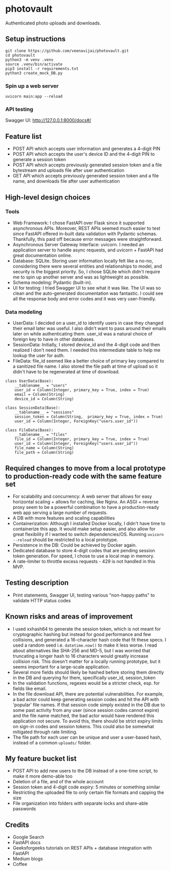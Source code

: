 # photovault
Authenticated photo uploads and downloads.

## Setup instructions

```
git clone https://github.com/veenavijai/photovault.git
cd photovault
python3 -m venv .venv
source .venv/bin/activate
pip3 install -r requirements.txt
python3 create_mock_DB.py
```

### Spin up a web server

```
uvicorn main:app --reload
```

### API testing

Swagger UI: http://127.0.0.1:8000/docs#/

## Feature list
- POST API which accepts user information and generates a 4-digit PIN
- POST API which accepts the user's device ID and the 4-digit PIN to generate a session token
- POST API which accepts previously generated session token and a file bytestream and uploads file after user authentication
- GET API which accepts previously generated session token and a file name, and downloads file after user authentication

## High-level design choices

### Tools 

- Web Framework: I chose FastAPI over Flask since it supported asynchronous APIs. Moreover, REST APIs seemed much easier to test since FastAPI offered in-built data validation with Pydantic schemas. Thankfully, this paid off because error messages were straightforward.
- Asynchronous Server Gateway Interface: uvicorn. I needed an application server to handle async requests, and uvicorn + FastAPI had great documentation online.
- Database: SQLite. Storing user information locally felt like a no-no, considering there were several entities and relationships to model, and security is the biggest priority. So, I chose SQLite which didn't require me to spin up another server and was as lightweight as possible.
- Schema modeling: Pydantic (built-in).
- UI for testing: I tried Swagger UI to see what it was like. The UI was so clean and the auto-generated documentation was fantastic. I could see all the response body and error codes and it was very user-friendly.

### Data modeling

- UserData: I decided on a user_id to identify users in case they changed their email later was useful. I also didn't want to pass around their emails later on while authenticating them. user_id was a natural choice of foreign key to have in other databases.
- SessionData: Initially, I stored device_id and the 4-digit code and then realized I don't need them. I needed this intermediate table to help me lookup the user for auth.
- FileData: file_id seemed like a better choice of primary key compared to a sanitized file name. I also stored the file path at time of upload so it didn't have to be regenerated at time of download.
 
```
class UserData(Base):
    __tablename__ = "users"
    user_id = Column(Integer, primary_key = True, index = True)
    email = Column(String)
    device_id = Column(String)

class SessionData(Base):
    __tablename__ = "sessions"
    session_token = Column(String,  primary_key = True, index = True)
    user_id = Column(Integer, ForeignKey("users.user_id"))

class FileData(Base):
    __tablename__ = "files"
    file_id = Column(Integer, primary_key = True, index = True)
    user_id = Column(Integer, ForeignKey("users.user_id"))
    file_name = Column(String)
    file_path = Column(String)
```

## Required changes to move from a local prototype to production-ready code with the same feature set

- For scalability and concurrency: A web server that allows for easy horizontal scaling + allows for caching, like Nginx. An ASGI + reverse proxy seem to be a powerful combination to have a production-ready web app serving a large number of requests.
- A DB with more features and scaling capabilities
- Containerization: Although I installed Docker locally, I didn't have time to containerize this app. It would make setup easier, and also allow for great flexibility if I wanted to switch dependencies/OS. Running `uvicorn --reload` should be restricted to a local prototype.
- Persistence in the DB: Could be achieved by Docker again.
- Dedicated database to store 4-digit codes that are pending session token generation. For speed, I chose to use a local map in memory.
- A rate-limiter to throttle excess requests - 429 is not handled in this MVP.

## Testing description
- Print statements, Swagger UI, testing various "non-happy paths" to validate HTTP status codes

## Known risks and areas of improvement
- I used xxhash64 to generate the session token, which is not meant for cryptographic hashing but instead for good performance and few collisions, and generated a 16-character hash code that fit these specs. I used a random seed i.e. `datetime.now()` to make it less worse. I read about alternatives like SHA-256 and MD-5, but I was worried that truncating a longer hash to 16 characters would greatly increase collision risk. This doesn't matter for a locally running prototype, but it seems important for a large-scale application.
- Several more fields should likely be hashed before storing them directly in the DB and querying for them, specifically user_id, session_token 
- In the validation functions, regexes would be a stricter check, esp. for fields like email.
- In the file download API, there are potential vulnerabilities. For example, a bad actor could keep generating session codes and hit the API with 'popular' file names. If that session code simply existed in the DB due to some past activity from any user (since session codes cannot expire) and the file name matched, the bad actor would have rendered this application not secure. To avoid this, there should be strict expiry limits on sign-in codes and session tokens. This could also be somewhat mitigated through rate limiting.
- The file path for each user can be unique and user a user-based hash, instead of a common `uploads/` folder.

## My feature bucket list 

- POST API to add new users to the DB instead of a one-time script, to make it more demo-able too
- Deletion of a file, and of the whole account
- Session token and 4-digit code expiry: 5 minutes or something similar
- Restricting the uploaded file to only certain file formats and capping the size
- File organization into folders with separate locks and share-able passwords

## Credits

- Google Search
- FastAPI docs
- Geeksforgeeks tutorials on REST APIs + database integration with FastAPI
- Medium blogs
- Coffee
